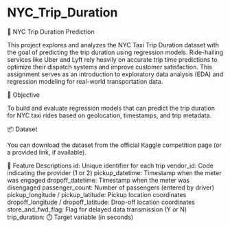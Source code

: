 # NYC_Trip_Duration
🚕 NYC Trip Duration Prediction

This project explores and analyzes the NYC Taxi Trip Duration dataset with the goal of predicting the trip duration using regression models. Ride-hailing services like Uber and Lyft rely heavily on accurate trip time predictions to optimize their dispatch systems and improve customer satisfaction. This assignment serves as an introduction to exploratory data analysis (EDA) and regression modeling for real-world transportation data.

🎯 Objective

To build and evaluate regression models that can predict the trip duration for NYC taxi rides based on geolocation, timestamps, and trip metadata.

📦 Dataset

You can download the dataset from the official Kaggle competition page (or a provided link, if available).

📑 Feature Descriptions
id: Unique identifier for each trip
vendor_id: Code indicating the provider (1 or 2)
pickup_datetime: Timestamp when the meter was engaged
dropoff_datetime: Timestamp when the meter was disengaged
passenger_count: Number of passengers (entered by driver)
pickup_longitude / pickup_latitude: Pickup location coordinates
dropoff_longitude / dropoff_latitude: Drop-off location coordinates
store_and_fwd_flag: Flag for delayed data transmission (Y or N)
trip_duration: ⏱️ Target variable (in seconds)
